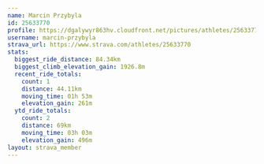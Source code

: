 ```yaml
---
name: Marcin Przybyla
id: 25633770
profile: https://dgalywyr863hv.cloudfront.net/pictures/athletes/25633770/12947173/2/large.jpg
username: marcin-przybyla
strava_url: https://www.strava.com/athletes/25633770
stats:
  biggest_ride_distance: 84.34km
  biggest_climb_elevation_gain: 1926.8m
  recent_ride_totals:
    count: 1
    distance: 44.11km
    moving_time: 01h 53m
    elevation_gain: 261m
  ytd_ride_totals:
    count: 2
    distance: 69km
    moving_time: 03h 03m
    elevation_gain: 496m
layout: strava_member
--- 
```

